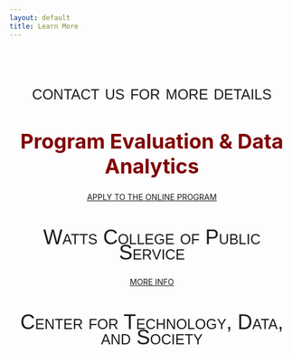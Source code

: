 ```yaml
---
layout: default
title: Learn More
---
```


<style>
h2 {
font-family: "Century Gothic", CenturyGothic, AppleGothic, sans-serif; 
  font-size: 36px; 
  font-style: normal; 
  font-variant: small-caps; 
  font-weight: 100;
  line-height: 26.4px;
  text-align: center;
}
h1 { 
  font-size: 36px;  
  color: maroon;
  text-align: center;
}
img {
  display: block;
  margin-left: auto;
  margin-right: auto;
}
.uk-button-primary{
   align: middle;
 }
 </style>
 

 
 <br>



## contact us for more details


# Program Evaluation & Data Analytics

<center>
<a class="uk-button uk-button-primary" href="https://asuonline.asu.edu/online-degree-programs/graduate/program-evaluation-and-data-analytics-ms/">APPLY TO THE ONLINE PROGRAM</a>
</center>

## Watts College of Public Service

<center>
<a class="uk-button uk-button-primary" href="https://publicservice.asu.edu/programs/ms/program-evaluation-and-data-analytics-ms">MORE INFO</a>
</center>


## Center for Technology, Data, and Society


<br>
